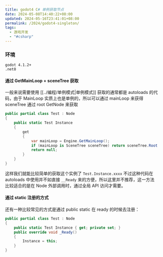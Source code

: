 ```yaml
---
title: godot4 C# 单例获取节点
date: 2024-05-08T14:40:22+08:00
updated: 2024-05-16T23:41:01+08:00
permalink: /2024/godot4-singleton/
tags:
  - 游戏开发
  - "#csharp"
---
```


### 环境

```
godot 4.1.2+
.net8
```



####  通过 GetMainLoop + sceneTree 获取
一般来说需要使用 [[../编程/单例模式|单例模式]] 获取的通常都是 autoloads 的代码，由于 MainLoop 实质上也是单例的，所以可以通过 mainLoop 来获得 sceneTree 通过 root GetNode 来获取

```csharp
public partial class Test : Node  
{
	public static Test Instance  
	{  
	    get  
	    {  
	        var mainLoop = Engine.GetMainLoop();  
	        if (mainLoop is SceneTree sceneTree) return sceneTree.Root.GetNode<Test>("/root/<name>");  
	        return null;  
	    }
    }
}
```

这样我们就能比较简单的获取这个实例了 `Test.Instance.xxxx` 不过这种代码在 autoloads 中使用并不如直接 `__Ready` 来的方便，所以这里并不推荐，这一方法比较适合的是在 Node 外部调用时，通过全局 API 访问才需要。

#### 通过 static 注册的方式
还有一种比较常见的方式是通过 public static 在 ready 的时候去注册：

```csharp
public partial class Test : Node  
{  
    public static Test Instance { get; private set; }  
    public override void _Ready()  
    {        
	    Instance = this;  
    }
}
```
